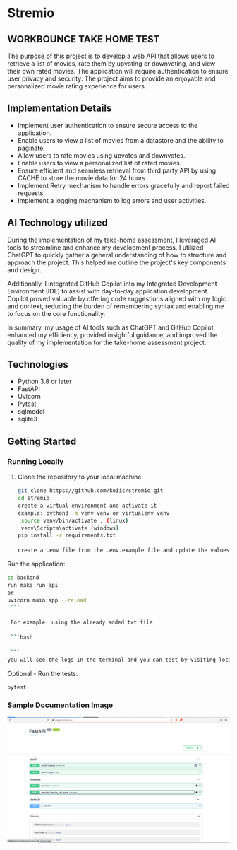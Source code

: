 # Stremio


## WORKBOUNCE TAKE HOME TEST
The purpose of this project is to develop a web API that allows users to retrieve a list of movies, rate them by upvoting or downvoting, and view their own rated movies. The application will require authentication to ensure user privacy and security. The project aims to provide an enjoyable and personalized movie rating experience for users.

## Implementation Details

- Implement user authentication to ensure secure access to the application.
- Enable users to view a list of movies from a datastore and the ability to paginate.
- Allow users to rate movies using upvotes and downvotes.
- Enable users to view a personalized list of rated movies.
- Ensure efficient and seamless retrieval from third party API by using CACHE to store the movie data for 24 hours.
- Implement Retry mechanism to handle errors gracefully and report failed requests.
- Implement a logging mechanism to log errors and user activities.


## AI Technology utilized
During the implementation of my take-home assessment, I leveraged AI tools to streamline and enhance my development process. I utilized ChatGPT to quickly gather a general understanding of how to structure and approach the project. This helped me outline the project's key components and design.

Additionally, I integrated GitHub Copilot into my Integrated Development Environment (IDE) to assist with day-to-day application development. Copilot proved valuable by offering code suggestions aligned with my logic and context, reducing the burden of remembering syntax and enabling me to focus on the core functionality.

In summary, my usage of AI tools such as ChatGPT and GitHub Copilot enhanced my efficiency, provided insightful guidance, and improved the quality of my implementation for the take-home assessment project.


## Technologies

- Python 3.8 or later
- FastAPI
- Uvicorn
- Pytest
- sqlmodel
- sqlite3

## Getting Started


### Running Locally

1. Clone the repository to your local machine:

   ```bash
   git clone https://github.com/koiic/stremio.git
   cd stremio
   create a virtual environment and activate it
   example: python3 -m venv venv or virtualenv venv
    source venv/bin/activate . (linux)
    venv\Scripts\activate (windows)
   pip install -r requirements.txt
   
   create a .env file from the .env.example file and update the values
    ```

   
Run the application:

   ```bash
   cd backend
   run make run_api
   or
   uvicorn main:app --reload
    ```

    For example: using the already added txt file

    ```bash
   
    ```
   you will see the logs in the terminal and you can test by visiting localhost:8000/docs.
   ```
  Optional - Run the tests:

   ```bash
   pytest
   ```
   
### Sample Documentation Image
![img.png](img.png)
